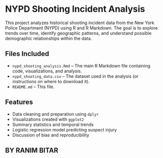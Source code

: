 # NYPD Shooting Incident Analysis

This project analyzes historical shooting incident data from the New York Police Department (NYPD) using R and R Markdown. The goal is to explore trends over time, identify geographic patterns, and understand possible demographic relationships within the data.

##  Files Included

- `nypd_shooting_analysis.Rmd` – The main R Markdown file containing code, visualizations, and analysis.
- `nypd_shooting_data.csv` – The dataset used in the analysis (or instructions on where to download it).
- `README.md` – This file.

##  Features

- Data cleaning and preparation using `dplyr`
- Visualizations created with `ggplot2`
- Summary statistics and temporal trends
- Logistic regression model predicting suspect injury
- Discussion of bias and reproducibility

## BY RANIM BITAR

